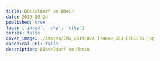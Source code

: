 ```yaml
---
title: Düsseldorf am Rhein
date: 2019-10-24
published: true
tags: ['image', 'sky', 'city']
series: false
cover_image: ./images/IMG_20191024_174649_663-EFFECTS.jpg
canonical_url: false
description: Düsseldorf am Rhein
---
```

